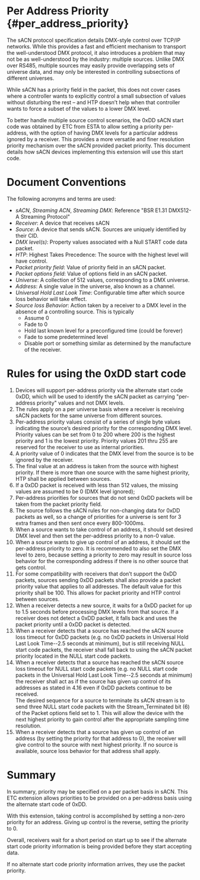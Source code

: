 # Per Address Priority                                  {#per_address_priority}
The sACN protocol specification details DMX-style control over TCP/IP networks.  While this provides a fast and efficient mechanism to transport the well-understood DMX protocol, it also introduces a problem that may not be as well-understood by the industry: multiple sources.  Unlike DMX over RS485, multiple sources may easily provide overlapping sets of universe data, and may only be interested in controlling subsections of different universes.

While sACN has a priority field in the packet, this does not cover cases where a controller wants to explicitly control a small subsection of values without disturbing the rest – and HTP doesn’t help when that controller wants to force a subset of the values to a lower DMX level.

To better handle multiple source control scenarios, the 0xDD sACN start code was obtained by ETC from ESTA to allow setting a priority per-address, with the option of having DMX levels for a particular address ignored by a receiver.  This provides a more versatile and finer resolution priority mechanism over the sACN provided packet priority. This document details how sACN devices implementing this extension will use this start code.

# Document Conventions
The following acronyms and terms are used:
- *sACN*,  *Streaming ACN*, *Streaming DMX*: Reference "BSR E1.31 DMX512-A Streaming Protocol"
- *Receiver*: A device that receives sACN
- *Source*: A device that sends sACN. Sources are uniquely identified by their CID.
- *DMX level(s)*: Property values associated with a Null START code data packet.
- *HTP*: Highest Takes Precedence: The source with the highest level will have control.
- *Packet priority field*: Value of priority field in an sACN packet.
- *Packet options field*: Value of options field in an sACN packet.
- *Universe*: A collection of 512 values, corresponding to a DMX universe.
- *Address*: A single value in the universe, also known as a channel.
- *Universal Hold Last Look Time*: Configurable time after which source loss behavior will take effect.
- *Source loss Behavior*: Action taken by a receiver to a DMX level in the absence of a controlling source. This is typically
  - Assume 0
  - Fade to 0
  - Hold last known level for a preconfigured time (could be forever)
  - Fade to some predetermined level
  - Disable port or something similar as determined by the manufacture of the receiver.

# Rules for using the 0xDD start code
1. Devices will support per-address priority via the alternate start code 0xDD, which will be used to identify the sACN packet as carrying "per-address priority" values and not DMX levels.
2. The rules apply on a per universe basis where a receiver is receiving sACN packets for the same universe from different sources.
3. Per-address priority values consist of a series of single byte values indicating the source’s desired priority for the corresponding DMX level. Priority values can be set from 0 to 200 where 200 is the highest priority and 1 is the lowest priority.  Priority values 201 thru 255 are reserved for the receiver to use as internal priorities. 
4. A priority value of 0 indicates that the DMX level from the source is to be ignored by the receiver.
5. The final value at an address is taken from the source with highest priority. If there is more than one source with the same highest priority, HTP shall be applied between sources.
6. If a 0xDD packet is received with less than 512 values, the missing values are assumed to be 0 (DMX level ignored);
7. Per-address priorities for sources that do not send 0xDD packets will be taken from the packet priority field. 
8. The source follows the sACN rules for non-changing data for 0xDD packets as well, so a change of priorities for a universe is sent for 3 extra frames and then sent once every 800-1000ms. 
9. When a source wants to take control of an address, it should set desired DMX level and then set the per-address priority to a non-0 value.
10.	When a source wants to give up control of an address, it should set the per-address priority to zero. It is recommended to also set the DMX level to zero, because setting a priority to zero may result in source loss behavior for the corresponding address if there is no other source that gets control.
11. For some compatibility with receivers that don’t support the 0xDD packets, sources sending 0xDD packets shall also provide a packet priority value that applies to all addresses.  The default value for this priority shall be 100.  This allows for packet priority and HTP control between sources.
12. When a receiver detects a new source, it waits for a 0xDD packet for up to 1.5 seconds before processing DMX levels from that source.  If a receiver does not detect a 0xDD packet, it falls back and uses the packet priority until a 0xDD packet is detected.   
13.	When a receiver detects that a source has reached the sACN source loss timeout for 0xDD packets (e.g. no 0xDD packets in Universal Hold Last Look Time--2.5 seconds at minimum), but is still receiving NULL start code packets, the receiver shall fall back to using the sACN packet priority located in the NULL start code packets.
14. When a receiver detects that a source has reached the sACN source loss timeout for NULL start code packets (e.g. no NULL start code packets in the Universal Hold Last Look Time--2.5 seconds at minimum) the receiver shall act as if the source has given up control of its addresses as stated in 4.16 even if 0xDD packets continue to be received.  
The desired sequence for a source to terminate its sACN stream is to send three NULL start code packets with the Stream_Terminated bit (6) of the Packet options field set to 1.  This will allow the device with the next highest priority to gain control after the appropriate sampling time resolution.
15. When a receiver detects that a source has given up control of an address (by setting the priority for that address to 0), the receiver will give control to the source with next highest priority. If no source is available, source loss behavior for that address shall apply.

# Summary
In summary, priority may be specified on a per packet basis in sACN. This ETC extension allows priorities to be provided on a per-address basis using the alternate start code of 0xDD.

With this extension, taking control is accomplished by setting a non-zero priority for an address.  Giving up control is the reverse, setting the priority to 0.

Overall, receivers wait for a short period on start up to see if the alternate start code priority information is being provided before they start accepting data.

If no alternate start code priority information arrives, they use the packet priority.